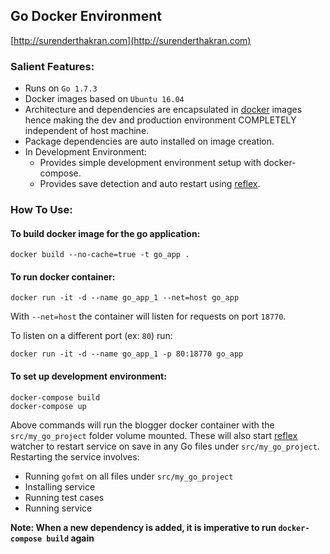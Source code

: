 ## Go Docker Environment
[http://surenderthakran.com](http://surenderthakran.com)

### Salient Features:
- Runs on `Go 1.7.3`
- Docker images based on `Ubuntu 16.04`
- Architecture and dependencies are encapsulated in [docker](https://www.docker.com/) images hence making the dev and production environment COMPLETELY independent of host machine.
- Package dependencies are auto installed on image creation.
- In Development Environment:
    - Provides simple development environment setup with docker-compose.
    - Provides save detection and auto restart using [reflex](https://github.com/cespare/reflex).

### How To Use:
#### To build docker image for the go application:
```
docker build --no-cache=true -t go_app .
```

#### To run docker container:
```
docker run -it -d --name go_app_1 --net=host go_app
```
With `--net=host` the container will listen for requests on port `18770`.

To listen on a different port (ex: `80`) run:
```
docker run -it -d --name go_app_1 -p 80:18770 go_app
```

#### To set up development environment:
```
docker-compose build
docker-compose up
```
Above commands will run the blogger docker container with the `src/my_go_project` folder volume mounted.
These will also start [reflex](https://github.com/cespare/reflex) watcher to restart service on save in any Go files under `src/my_go_project`.
Restarting the service involves:
- Running `gofmt` on all files under `src/my_go_project`
- Installing service
- Running test cases
- Running service

**Note: When a new dependency is added, it is imperative to run `docker-compose build` again**
